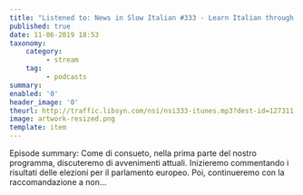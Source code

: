 ```yaml
---
title: "Listened to: News in Slow Italian #333 - Learn Italian through current events"
published: true
date: 11-06-2019 18:53
taxonomy:
    category:
         - stream
    tag:
         - podcasts
summary:
enabled: '0'
header_image: '0'
theurl: http://traffic.libsyn.com/nsi/nsi333-itunes.mp3?dest-id=127311
image: artwork-resized.png
template: item
---
```

 
Episode summary: Come di consueto, nella prima parte del nostro programma, discuteremo di avvenimenti attuali. Inizieremo commentando i risultati delle elezioni per il parlamento europeo. Poi, continueremo con la raccomandazione a non…
